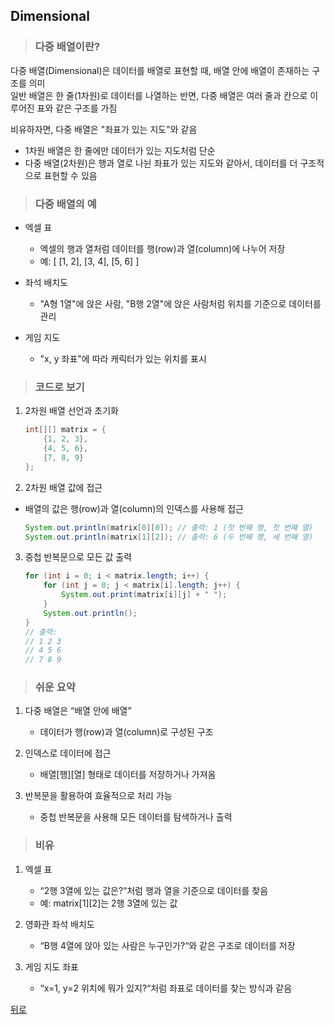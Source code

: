 ## Dimensional
> ### 다중 배열이란?
다중 배열(Dimensional)은 데이터를 배열로 표현할 때, 배열 안에 배열이 존재하는 구조를 의미</br>
일반 배열은 한 줄(1차원)로 데이터를 나열하는 반면, 다중 배열은 여러 줄과 칸으로 이루어진 표와 같은 구조를 가짐

비유하자면, 다중 배열은 "좌표가 있는 지도"와 같음
- 1차원 배열은 한 줄에만 데이터가 있는 지도처럼 단순
- 다중 배열(2차원)은 행과 열로 나뉜 좌표가 있는 지도와 같아서, 데이터를 더 구조적으로 표현할 수 있음

> ### 다중 배열의 예
- 엑셀 표
    - 엑셀의 행과 열처럼 데이터를 행(row)과 열(column)에 나누어 저장
    - 예: [ [1, 2], [3, 4], [5, 6] ]

- 좌석 배치도
    - "A형 1열"에 앉은 사람, "B행 2열"에 앉은 사람처럼 위치를 기준으로 데이터를 관리

- 게임 지도
    - "x, y 좌표"에 따라 캐릭터가 있는 위치를 표시

> ### 코드로 보기
1. 2차원 배열 선언과 초기화
    ```java
    int[][] matrix = {
        {1, 2, 3},
        {4, 5, 6},
        {7, 8, 9}
    };
    ```

2. 2차원 배열 값에 접근
- 배열의 값은 행(row)과 열(column)의 인덱스를 사용해 접근
    ```java
    System.out.println(matrix[0][0]); // 출력: 1 (첫 번째 행, 첫 번째 열)
    System.out.println(matrix[1][2]); // 출력: 6 (두 번째 행, 세 번째 열)
    ```

3. 중첩 반복문으로 모든 값 출력
    ```java
    for (int i = 0; i < matrix.length; i++) {
        for (int j = 0; j < matrix[i].length; j++) {
            System.out.print(matrix[i][j] + " ");
        }
        System.out.println();
    }
    // 출력:
    // 1 2 3
    // 4 5 6
    // 7 8 9
    ```

> ### 쉬운 요약
1.	다중 배열은 “배열 안에 배열”
	- 데이터가 행(row)과 열(column)로 구성된 구조

2.	인덱스로 데이터에 접근
	- 배열[행][열] 형태로 데이터를 저장하거나 가져옴

3.	반복문을 활용하여 효율적으로 처리 가능
	- 중첩 반복문을 사용해 모든 데이터를 탐색하거나 출력

> ### 비유
1.	엑셀 표
	- “2행 3열에 있는 값은?“처럼 행과 열을 기준으로 데이터를 찾음
	- 예: matrix[1][2]는 2행 3열에 있는 값

2.	영화관 좌석 배치도
	- “B행 4열에 앉아 있는 사람은 누구인가?“와 같은 구조로 데이터를 저장

3.	게임 지도 좌표
	- “x=1, y=2 위치에 뭐가 있지?“처럼 좌표로 데이터를 찾는 방식과 같음

[뒤로](../README.md#java-study-notes)